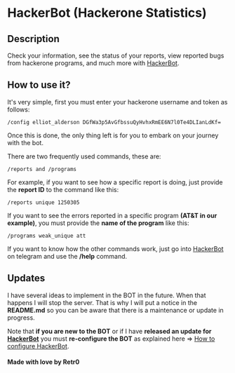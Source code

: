 
# HackerBot (Hackerone Statistics)

## Description

Check your information, see the status of your reports, view reported bugs from hackerone programs, and much more with [HackerBot](http://t.me/Hackerone_Statistics_bot).

## How to use it?

It's very simple, first you must enter your hackerone username and token as follows:

```
/config elliot_alderson DGfWa3p5AvGfbssuQyHvhxRmEE6N7l0Te4DLIanLdKf=
```

Once this is done, the only thing left is for you to embark on your journey with the bot.

There are two frequently used commands, these are:
```
/reports and /programs
```

For example, if you want to see how a specific report is doing, just provide the **report ID** to the command like this:
```
/reports unique 1250305
```
If you want to see the errors reported in a specific program **(AT&T in our example)**, you must provide the **name of the program** like this:
```
/programs weak_unique att
```
If you want to know how the other commands work, just go into [HackerBot](http://t.me/Hackerone_Statistics_bot) on telegram and use the **/help** command.



## Updates

I have several ideas to implement in the BOT in the future. When that happens I will stop the server. That is why I will put a notice in the **README.md** so you can be aware that there is a maintenance or update in progress.

Note that **if you are new to the BOT** or if I have **released an update for [HackerBot](http://t.me/Hackerone_Statistics_bot)** you must **re-configure the BOT** as explained here => [How to configure HackerBot](https://github.com/Retr02332/HackerBot#description).

#### Made with love by Retr0
